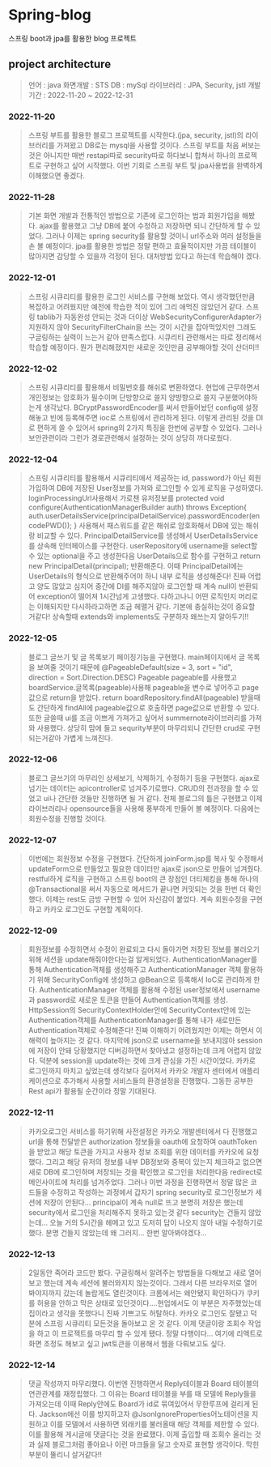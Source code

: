 # Spring-blog
스프링 boot과 jpa를 활용한 blog 프로젝트

## project architecture
> 언어 : java
  화면개발 : STS
  DB : mySql
  라이브러리 : JPA, Security, jstl
  개발 기간 : 2022-11-20 ~ 2022-12-31

### 2022-11-20
> 스프링 부트를 활용한 블로그 프로젝트를 시작한다.(jpa, security, jstl)의 라이브러리를 가져왔고 DB로는 mysql을 사용할 것이다.
 스프링 부트를 처음 써보는 것은 아니지만 매번 restapi따로 security따로 하다보니 합쳐서 하나의 프로젝트로 구현하고 싶어 시작했다.
 이번 기회로 스프링 부트 및 jpa사용법을 완벽하게 이해했으면 좋겠다.
 
### 2022-11-28
> 기본 화면 개발과 전통적인 방법으로 기존에 로그인하는 법과 회원가입을 해봤다. ajax를 활용했고 그냥 DB에 붙어 수정하고 저장하면 되니 간단하게 할 수 있었다. 그러나
 이제는 spring security를 활용할 것이니 url주소와 여러 설정들을 손 볼 예정이다. jpa를 활용한 방법은 정말 편하고 효율적이지만 가끔 테이블이 많아지면 감당할 수 있을까
 걱정이 된다. 대처방법 있다고 하는데 학습해야 겠다.
 
### 2022-12-01
> 스프링 시큐리티를 활용한 로그인 서비스를 구현해 보았다. 역시 생각했던만큼 복잡하고 어려웠지만 예전에 학습한 적이 있어 그리 애먹진 않았던거 같다. 스프링 tablib가 자동완성 안되는 것과
  더이상 WebSecurityConfigurerAdapter가 지원하지 않아 SecurityFilterChain을 쓰는 것이 시간을 잡아먹었지만 그래도 구글링하는 실력이 느는거 같아 만족스럽다.
  시큐리티 관련해서는 따로 정리해서 학습할 예정이다. 뭔가 편리해졌지만 새로운 것인만큼 공부해야할 것이 산더미!!

### 2022-12-02
> 스프링 시큐리티를 활용해서 비밀번호를 해쉬로 변환하였다. 현업에 근무하면서 개인정보는 암호화가 필수이며 단방향으로 쓸지 양뱡향으로 쓸지 구분했어야하는게
  생각났다. BCryptPasswordEncoder를 써서 만들어놨던 config에 설정해놓고 빈에 등록해주면 ioc로 스프링에서 관리하게 된다. 이렇게 관리된 것을 DI로
  편하게 쓸 수 있어서 spring의 2가지 특징을 한번에 공부할 수 있었다. 그러나 보안관련이라 그런가 경로관련해서 설정하는 것이 상당히 까다로웠다.
    

### 2022-12-04
> 스프링 시큐리티를 활용해서 시큐리티에서 제공하는 id, password가 아닌 회원가입하여 DB에 저장된 User정보를 가져와 로그인할 수 있게 로직을 구성하였다.
  loginProcessingUrl사용해서 가로챈 유저정보를 
  protected void configure(AuthenticationManagerBuilder auth) throws Exception{
	auth.userDetailsService(principalDetailService).passwordEncoder(encodePWD());
  } 사용해서 패스워드를 같은 해쉬로 암호화해서 DB에 있는 해쉬랑 비교할 수 있다. 
  PrincipalDetailService를 생성해서 UserDetailsService를 상속해 인터페이스를 구현한다. userRepository에 username을 select할 수 있는 optional을 주고 생성한다음
  UserDetails으로 함수를 구현하고 return new PrincipalDetail(principal); 반환해준다. 이때 PrincipalDetail에는 UserDetails의 형식으로 반환해주어야 하니 내부 로직을 생성해준다!
  진짜 어렵고 양도 많았고 심지어 중간에 DI를 해주지않아 로그인할 때 계속 null이 반환되어 exception이 떨어져 1시간넘게 고생했다. 다하고나니 어떤 로직인지 머리로는 이해되지만 다시하라고하면
  조금 헤맬거 같다. 기본에 충실하는것이 중요할 거같다! 상속할때 extends와 implements도 구분하자 왜쓰는지 알아두기!!

### 2022-12-05
> 블로그 글쓰기 및 글 목록보기 페이징기능을 구현했다. main페이지에서 글 목록을 보여줄 것이기 때문에 @PageableDefault(size = 3, sort = "id", direction = Sort.Direction.DESC) Pageable pageable를 
   사용했고 boardService.글목록(pageable)사용해 pageable을 변수로 넣어주고 page값으로 return을 받았다. return boardRepository.findAll(pageable) 받을때도 간단하게 findAll에 pageable값으로 호출하면
   page값으로 반환할 수 있다. 또한 글쓸때 ui를 조금 이쁘게 가져가고 싶어서 summernote라이브러리를 가져와 사용했다. 상당히 맘에 들고 sequrity부분이 마무리되니 간단한 crud로 구현되는거같아 가볍게
   느껴진다.

### 2022-12-06
> 블로그 글쓰기의 마무리인 상세보기, 삭제하기, 수정하기 등을 구현했다. ajax로 넘기는 데이터는 apicontroller로 넘겨주기로했다. CRUD의 전과정을 할 수 있었고 ui나 간단한 것들만 진행하면 될 거 같다.
   전체 블로그의 틀은 구현했고 이제 라이브러리나 opensource들을 사용해 풍부하게 만들어 볼 예정이다. 다음에는 회원수정을 진행할 것이다.

### 2022-12-07
> 이번에는 회원정보 수정을 구현했다. 간단하게 joinForm.jsp를 복사 및 수정해서 updateForm으로 만들었고 필요한 데이터만 ajax로 json으로 만들어 넘겨줬다. restful하게 로직을 구현하고 스프링 boot의 큰 장점인
   더티체킹을 통해 하나의 @Transactional을 써서 자동으로 메서드가 끝나면 커밋되는 것을 한번 더 확인했다. 이제는 rest도 금방 구현할 수 있어 자신감이 붙었다. 계속 회원수정을 구현하고 카카오 로그인도 구현할 계획이다.

### 2022-12-09
> 회원정보를 수정하면서 수정이 완료되고 다시 돌아가면 저장된 정보를 불러오기 위해 세션을 update해줘야한다는걸 알게되었다. AuthenticationManager를 통해 Authentication객체를 생성해주고
   AuthenticationManager 객체 활용하기 위해 SecurityConfig에 생성하고 @Bean으로 등록해서 IoC로 관리하게 한다. AuthenticationManager 객체를 활용해 수정된 user정보에서 username과 password로 새로운 토큰을 만들어 Authentication객체를 생성.
   HttpSession의  SecurityContextHolder안에 SecurityContext안에 있는 Authentication객체를 AuthenticationManager를 통해 내가 새로만든 Authentication객체로 수정해준다! 진짜 이해하기 어려웠지만 이제는 하면서 이해력이 높아지는 것 같다.
   마지막에 json으로 username을 보내지않아 session에 저장이 안돼 당황했지만 디버깅하면서 찾아냈고 설정하는데 크게 어렵지 않았다. 덕분에 session을 update하는 것에 크게 관심을 가진 시간이었다. 카카로 로그인까지 마치고 싶었는데
   생각보다 길어져서 카카오 개발자 센터에서 애플리케이션으로 추가해서 사용할 서비스들의 환경설정을 진행했다. 그동한 공부한 Rest api가 활용될 순간이라 정말 기대된다.

### 2022-12-11
> 카카오로그인 서비스를 하기위해 사전설정은 카카오 개발센터에서 다 진행했고 url을 통해 전달받은 authorization 정보들을 oauth에 요청하여 oauthToken을 받았고 해당 토큰을 가지고 사용자 정보 조회를 위한 데이터를 카카오에 요청했다.
   그리고 해당 유저의 정보를 내부 DB정보와 중복이 있는지 체크하고 없으면 새로 DB에 로그인하며 저장되는 것을 확인했고 로그인을 처리한다음 redirect로 메인사이트에 처리를 넘겨주었다. 그러나 이번 과정을 진행하면서 정말 많은 코드들을 수정하고 작성하는
   과정에서 갑자기 spring security로 로그인정보가 세션에 저장이 안된다... principal이 계속 null로 뜨고 분명히 저장은 했는데 security에서 로그인을 처리해주지 못하고 있는것 같다 security는 건들지 않았는데... 오늘 거의 5시간을 헤메고 있고
   도저히 답이 나오지 않아 내일 수정하기로했다. 분명 건들지 않았는데 왜 그러지... 한번 알아봐야겠다...

### 2022-12-13
> 2일동안 죽어라 코드만 봤다. 구글링해서 알려주는 방법들을 다해보고 새로 열어보고 했는데 계속 세션에 불러와지지 않는것이다. 그래서 다른 브라우저로 열어봐야지까지 갔는데 놀랍게도 열린것이다. 크롬에서는 왜안됐지 확인하다가
  쿠키를 허용을 안하고 막은 상태로 있던것이다....현업에서도 이 부분은 자주했었는데 집이라고 생각을 못했다니 진짜 기쁘고도 허탈하다. 카카오 로그인도 잘됐고 덕분에 스프링 시큐리티 모든것을 돌아보고 온 것 같다. 이제 댓글이랑 조회수 작업을 하고
  이 프로젝트를 마무리 할 수 있게 됐다. 정말 다행이다... 여기에 리액트로 화면 조정도 해보고 싶고 jwt토큰을 이용해서 웹을 다뤄보고도 싶다.

### 2022-12-14
> 댓글 작성까지 마무리했다. 이번엔 진행하면서 Reply테이블과 Board 테이블의 연관관계를 재정립했다. 그 이유는 Board 테이블을 부를 때 모델에 Reply들을 가져오는데 이때 Reply안에도 Board가 id로 묶여있어서 무한루프에 걸리게 된다.
   Jackson에선 이를 방지하고자 @JsonIgnoreProperties어노테이션을 지원하고 이를 모델에서 사용하면 외래키를 불러올때 해당 객체를 제한할 수 있다. 이를 활용해 게시글에 댓글다는 것을 완료했다. 이제 출입할 때 조회수 올리는 것과 실제 블로그처럼
   좋아요나 이런 마크들을 달고 숫자로 표현할 생각이다. 막힌부분이 뚤리니 살거같다!!
  